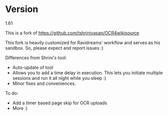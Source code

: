# Version
1.61

This is a fork of https://github.com/tshrinivasan/OCR4wikisource

This fork is heavily customized for Ravidreams' workflow and serves as his sandbox. So, please expect and report issues :)

Differences from Shrini's tool:

* Auto-update of tool
* Allows you to add a time delay in execution. This lets you initiate multiple sessions and run it all night while you sleep :)
* Minor fixes and conveniences.

To do:

* Add a timer based page skip for OCR uploads
* More :)
